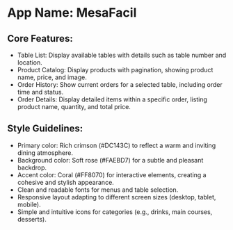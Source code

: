 # **App Name**: MesaFacil

## Core Features:

- Table List: Display available tables with details such as table number and location.
- Product Catalog: Display products with pagination, showing product name, price, and image.
- Order History: Show current orders for a selected table, including order time and status.
- Order Details: Display detailed items within a specific order, listing product name, quantity, and total price.

## Style Guidelines:

- Primary color: Rich crimson (#DC143C) to reflect a warm and inviting dining atmosphere.
- Background color: Soft rose (#FAEBD7) for a subtle and pleasant backdrop.
- Accent color: Coral (#FF8070) for interactive elements, creating a cohesive and stylish appearance.
- Clean and readable fonts for menus and table selection.
- Responsive layout adapting to different screen sizes (desktop, tablet, mobile).
- Simple and intuitive icons for categories (e.g., drinks, main courses, desserts).